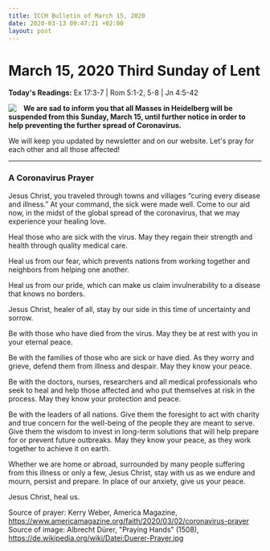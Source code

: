 ```yaml
---
title: ICCH Bulletin of March 15, 2020
date: 2020-03-13 09:47:21 +02:00
layout: post
---
```


# March 15, 2020 Third Sunday of Lent
<span style="float: right"><em></em></span>
**Today's Readings:** Ex 17:3-7 | Rom 5:1-2, 5-8 | Jn 4:5-42


<img style="float: left; margin-right: 1em;" src="https://upload.wikimedia.org/wikipedia/commons/thumb/8/8f/Duerer-Prayer.jpg/409px-Duerer-Prayer.jpg">

**We are sad to inform you that all Masses in Heidelberg will be suspended from this Sunday, March 15, until further notice in order to help preventing the further spread of Coronavirus.** 

We will keep you updated by newsletter and on our website. Let's pray for each other and all those affected!

---

### A Coronavirus Prayer

Jesus Christ, you traveled through towns and villages “curing every disease and illness.” At your command, the sick were made well. Come to our aid now, in the midst of the global spread of the coronavirus, that we may experience your healing love.

Heal those who are sick with the virus. May they regain their strength and health through quality medical care.

Heal us from our fear, which prevents nations from working together and neighbors from helping one another.

Heal us from our pride, which can make us claim invulnerability to a disease that knows no borders.

Jesus Christ, healer of all, stay by our side in this time of uncertainty and sorrow.

Be with those who have died from the virus. May they be at rest with you in your eternal peace.

Be with the families of those who are sick or have died. As they worry and grieve, defend them from illness and despair. May they know your peace.

Be with the doctors, nurses, researchers and all medical professionals who seek to heal and help those affected and who put themselves at risk in the process. May they know your protection and peace.

Be with the leaders of all nations. Give them the foresight to act with charity and true concern for the well-being of the people they are meant to serve. Give them the wisdom to invest in long-term solutions that will help prepare for or prevent future outbreaks. May they know your peace, as they work together to achieve it on earth.

Whether we are home or abroad, surrounded by many people suffering from this illness or only a few, Jesus Christ, stay with us as we endure and mourn, persist and prepare. In place of our anxiety, give us your peace.

Jesus Christ, heal us.




Source of prayer: Kerry Weber, America Magazine, https://www.americamagazine.org/faith/2020/03/02/coronavirus-prayer
Source of image: Albrecht Dürer, "Praying Hands" (1508), https://de.wikipedia.org/wiki/Datei:Duerer-Prayer.jpg




